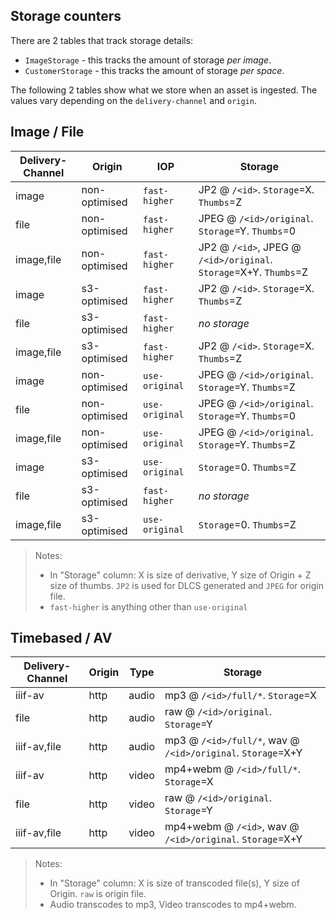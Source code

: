 ## Storage counters

There are 2 tables that track storage details:

* `ImageStorage` - this tracks the amount of storage _per image_.
* `CustomerStorage` - this tracks the amount of storage _per space_.

The following 2 tables show what we store when an asset is ingested. The values vary depending on the `delivery-channel` and `origin`.

## Image / File

| Delivery-Channel | Origin        | IOP            | Storage                                                           |
| ---------------- | ------------- | -------------- | ----------------------------------------------------------------- |
| image            | non-optimised | `fast-higher`  | JP2 @ `/<id>`. `Storage`=X. `Thumbs`=Z                            |
| file             | non-optimised | `fast-higher`  | JPEG @ `/<id>/original`. `Storage`=Y. `Thumbs`=0                  |
| image,file       | non-optimised | `fast-higher`  | JP2 @ `/<id>`, JPEG @ `/<id>/original`. `Storage`=X+Y. `Thumbs`=Z |
| image            | s3-optimised  | `fast-higher`  | JP2 @ `/<id>`. `Storage`=X. `Thumbs`=Z                            |
| file             | s3-optimised  | `fast-higher`  | _no storage_                                                      |
| image,file       | s3-optimised  | `fast-higher`  | JP2 @ `/<id>`. `Storage`=X. `Thumbs`=Z                            |
| image            | non-optimised | `use-original` | JPEG @ `/<id>/original`. `Storage`=Y. `Thumbs`=Z                  |
| file             | non-optimised | `use-original` | JPEG @ `/<id>/original`. `Storage`=Y. `Thumbs`=0                  |
| image,file       | non-optimised | `use-original` | JPEG @ `/<id>/original`. `Storage`=Y. `Thumbs`=Z                  |
| image            | s3-optimised  | `use-original` | `Storage`=0. `Thumbs`=Z                                           |
| file             | s3-optimised  | `fast-higher`  | _no storage_                                                      |
| image,file       | s3-optimised  | `use-original` | `Storage`=0. `Thumbs`=Z                                           |

> Notes:
>
> * In "Storage" column: X is size of derivative, Y size of Origin + Z size of thumbs. `JP2` is used for DLCS generated and `JPEG` for origin file.
> * `fast-higher` is anything other than `use-original`

## Timebased / AV

| Delivery-Channel | Origin | Type  | Storage                                                     |
| ---------------- | ------ | ----- | ----------------------------------------------------------- |
| iiif-av          | http   | audio | mp3 @ `/<id>/full/*`. `Storage`=X                           |
| file             | http   | audio | raw @ `/<id>/original`. `Storage`=Y                         |
| iiif-av,file     | http   | audio | mp3 @ `/<id>/full/*`, wav @ `/<id>/original`. `Storage`=X+Y |
| iiif-av          | http   | video | mp4+webm @ `/<id>/full/*`. `Storage`=X                      |
| file             | http   | video | raw @ `/<id>/original`. `Storage`=Y                         |
| iiif-av,file     | http   | video | mp4+webm @ `/<id>`, wav @ `/<id>/original`. `Storage`=X+Y   |

> Notes:
> 
> * In "Storage" column: X is size of transcoded file(s), Y size of Origin. `raw` is origin file.
> * Audio transcodes to mp3, Video transcodes to mp4+webm.